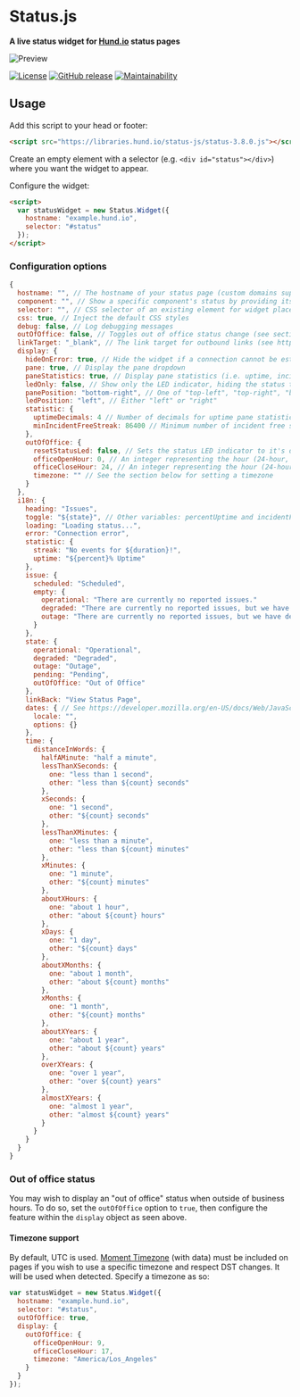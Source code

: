 # Status.js
**A live status widget for [Hund.io](https://hund.io/?ref=oss) status pages**

![Preview](https://libraries.hund.io/status-js/preview.png)

[![License](https://img.shields.io/github/license/hundio/status.js.svg?maxAge=2592000)](https://github.com/hundio/status.js/blob/master/LICENSE) [![GitHub release](https://img.shields.io/github/release/hundio/status.js.svg?maxAge=2592000)](https://github.com/hundio/status.js/releases) [![Maintainability](https://api.codeclimate.com/v1/badges/a16f7b24c756af9f1363/maintainability)](https://codeclimate.com/github/hundio/status.js/maintainability)


## Usage

Add this script to your head or footer:

```html
<script src="https://libraries.hund.io/status-js/status-3.8.0.js"></script>
```

Create an empty element with a selector (e.g. `<div id="status"></div>`) where you want the widget to appear.

Configure the widget:

```html
<script>
  var statusWidget = new Status.Widget({
    hostname: "example.hund.io",
    selector: "#status"
  });
</script>
```

### Configuration options

```javascript
{
  hostname: "", // The hostname of your status page (custom domains supported)
  component: "", // Show a specific component's status by providing its id
  selector: "", // CSS selector of an existing element for widget placement
  css: true, // Inject the default CSS styles
  debug: false, // Log debugging messages
  outOfOffice: false, // Toggles out of office status change (see section below)
  linkTarget: "_blank", // The link target for outbound links (see https://developer.mozilla.org/en-US/docs/Web/HTML/Element/a#attr-target)
  display: {
    hideOnError: true, // Hide the widget if a connection cannot be established
    pane: true, // Display the pane dropdown
    paneStatistics: true, // Display pane statistics (i.e. uptime, incident-free streak)
    ledOnly: false, // Show only the LED indicator, hiding the status text
    panePosition: "bottom-right", // One of "top-left", "top-right", "bottom-left", "bottom-right"
    ledPosition: "left", // Either "left" or "right"
    statistic: {
      uptimeDecimals: 4 // Number of decimals for uptime pane statistic
      minIncidentFreeStreak: 86400 // Minimum number of incident free streak seconds required to display
    },
    outOfOffice: {
      resetStatusLed: false, // Sets the status LED indicator to it's default gray color
      officeOpenHour: 0, // An integer representing the hour (24-hour, UTC if no timezone)
      officeCloseHour: 24, // An integer representing the hour (24-hour, UTC if no timezone)
      timezone: "" // See the section below for setting a timezone
    }
  },
  i18n: {
    heading: "Issues",
    toggle: "${state}", // Other variables: percentUptime and incidentFreeStreak
    loading: "Loading status...",
    error: "Connection error",
    statistic: {
      streak: "No events for ${duration}!",
      uptime: "${percent}% Uptime"
    },
    issue: {
      scheduled: "Scheduled",
      empty: {
        operational: "There are currently no reported issues."
        degraded: "There are currently no reported issues, but we have detected that at least one component is degraded."
        outage: "There are currently no reported issues, but we have detected outages on at least one component."
      }
    },
    state: {
      operational: "Operational",
      degraded: "Degraded",
      outage: "Outage",
      pending: "Pending",
      outOfOffice: "Out of Office"
    },
    linkBack: "View Status Page",
    dates: { // See https://developer.mozilla.org/en-US/docs/Web/JavaScript/Reference/Global_Objects/Date/toLocaleString#Parameters
      locale: "",
      options: {}
    },
    time: {
      distanceInWords: {
        halfAMinute: "half a minute",
        lessThanXSeconds: {
          one: "less than 1 second",
          other: "less than ${count} seconds"
        },
        xSeconds: {
          one: "1 second",
          other: "${count} seconds"
        },
        lessThanXMinutes: {
          one: "less than a minute",
          other: "less than ${count} minutes"
        },
        xMinutes: {
          one: "1 minute",
          other: "${count} minutes"
        },
        aboutXHours: {
          one: "about 1 hour",
          other: "about ${count} hours"
        },
        xDays: {
          one: "1 day",
          other: "${count} days"
        },
        aboutXMonths: {
          one: "about 1 month",
          other: "about ${count} months"
        },
        xMonths: {
          one: "1 month",
          other: "${count} months"
        },
        aboutXYears: {
          one: "about 1 year",
          other: "about ${count} years"
        },
        overXYears: {
          one: "over 1 year",
          other: "over ${count} years"
        },
        almostXYears: {
          one: "almost 1 year",
          other: "almost ${count} years"
        }
      }
    }
  }
}
```

### Out of office status

You may wish to display an "out of office" status when outside of business hours. To do so, set the `outOfOffice` option to `true`, then configure the feature within the `display` object as seen above.

#### Timezone support

By default, UTC is used. [Moment Timezone](https://momentjs.com/timezone/) (with data) must be included on pages if you wish to use a specific timezone and respect DST changes. It will be used when detected. Specify a timezone as so:

```javascript
var statusWidget = new Status.Widget({
  hostname: "example.hund.io",
  selector: "#status",
  outOfOffice: true,
  display: {
    outOfOffice: {
      officeOpenHour: 9,
      officeCloseHour: 17,
      timezone: "America/Los_Angeles"
    }
  }
});
```
